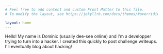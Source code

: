 ```yaml
---
# Feel free to add content and custom Front Matter to this file.
# To modify the layout, see https://jekyllrb.com/docs/themes/#overriding-theme-defaults

layout: home
---
```


Hello! My name is Dominic (usually dee-see online) and I'm a developper trying to turn into a hacker. I created this quickly to post challenge writeups. I'll eventually blog about hacking!